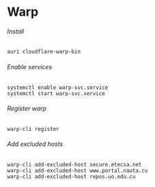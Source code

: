 # Warp

###### Install

```shell
auri cloudflare-warp-bin
```



###### Enable services

```shell
systemctl enable warp-svc.service
systemctl start warp-svc.service
```



###### Register warp

```shell
warp-cli register
```



###### Add excluded hosts

```shell
warp-cli add-excluded-host secure.etecsa.net
warp-cli add-excluded-host www.portal.nauta.cu
warp-cli add-excluded-host repos.uo.edu.cu
```

